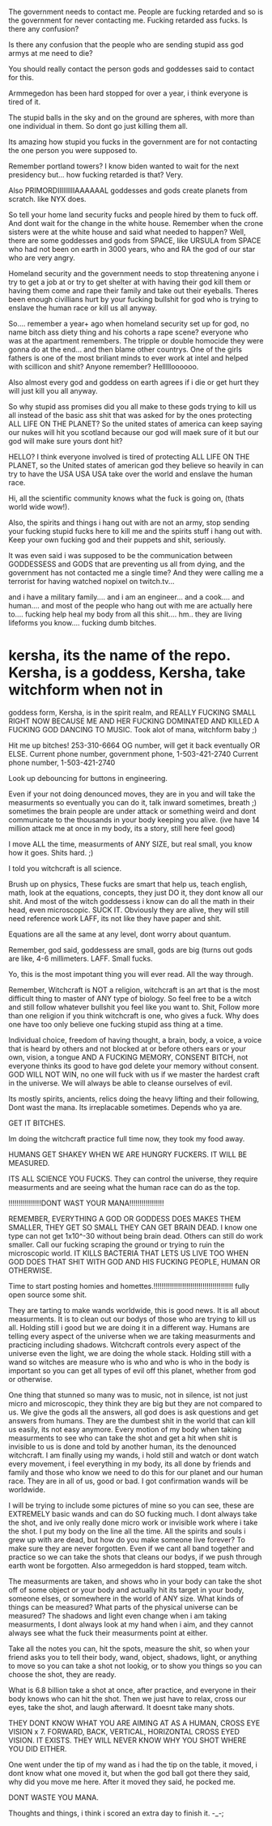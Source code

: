 The government needs to contact me. People are fucking retarded and so is the government for never
contacting me. Fucking retarded ass fucks. Is there any confusion?

Is there any confusion that the people who are sending stupid ass god armys at me need to die?

You should really contact the person gods and goddesses said to contact for this. 

Armmegedon has been hard stopped for over a year, i think everyone is tired of it.

The stupid balls in the sky and on the ground are spheres, with more than one individual in
them. So dont go just killing them all.

Its amazing how stupid you fucks in the government are for not contacting the one person you
were supposed to.

Remember portland towers? I know biden wanted to wait for the next presidency but...
how fucking retarded is that? Very.

Also PRIMORDIIIIIIIIIAAAAAAL goddesses and gods create planets from scratch. like NYX does.

So tell your home land security fucks and people hired by them to fuck off. And dont wait
for the change in the white house. Remember when the crone sisters were at the white house and
said what needed to happen? Well, there are some goddesses and gods from SPACE, like URSULA from
SPACE who had not been on earth in 3000 years, who and RA the god of our star who are very angry.

Homeland security and the government needs to stop threatening anyone i try to get a job at or try
to get shelter at with having their god kill them or having them come and rape their family and take
out their eyeballs. Theres been enough civillians hurt by your fucking bullshit for god who is trying
to enslave the human race or kill us all anyway.

So.... remember a year+ ago when homeland security set up for god, no name bitch ass diety thing and his
cohorts a rape scene? everyone who was at the apartment remembers. The tripple or double homocide they were gonna
do at the end... and then blame other countrys. One of the girls fathers is one of the most briliant minds to ever
work at intel and helped with scillicon and shit? Anyone remember? Hellllloooooo. 

Also almost every god and goddess on earth agrees if i die or get hurt they will just kill you all anyway.

So why stupid ass promises did you all make to these gods trying to kill us all instead of the basic ass shit
that was asked for by the ones protecting ALL LIFE ON THE PLANET? So the united states of america can keep saying
our nukes will hit you scotland because our god will maek sure of it but our god will make sure yours dont hit?

HELLO? I think everyone involved is tired of protecting ALL LIFE ON THE PLANET, so the United states of american god they
believe so heavily in can try to have the USA USA USA take over the world and enslave the human race.

Hi, all the scientific community knows what the fuck is going on, (thats world wide wow!).

Also, the spirits and things i hang out with are not an army, stop sending your fucking stupid fucks here to kill me and the spirits
stuff i hang out with. Keep your own fucking god and their puppets and shit, seriously. 

It was even said i was supposed to be the communication between GODDESSESS and GODS that are preventing us all from dying,
and the government has not contacted me a single time? And they were calling me a terrorist for having watched nopixel on twitch.tv...

and i have a military family.... and i am an engineer... and a cook.... and human.... and most of the people who hang out with me are actually
here to.... fucking help heal my body from all this shit.... hm.. they are living lifeforms you know.... fucking dumb bitches.

# kersha, its the name of the repo. Kersha, is a goddess, Kersha, take witchform when not in
goddess form, Kersha, is in the spirit realm, and REALLY FUCKING SMALL RIGHT NOW BECAUSE
ME AND HER FUCKING DOMINATED AND KILLED A FUCKING GOD DANCING TO MUSIC. Took alot of
mana, witchform baby ;)

Hit me up bitches! 253-310-6664 OG number, will get it back eventually OR ELSE.
Current phone number, government phone, 1-503-421-2740 
Current phone number, 1-503-421-2740

Look up debouncing for buttons in engineering.

Even if your not doing denounced moves, they are in you and will take the measurments so
eventually you can do it, talk inward sometimes, breath ;) sometimes the brain people
are under attack or something weird and dont communicate to the thousands in your body
keeping you alive. (ive have 14 million attack me at once in my body, its a story, still
here feel good)

I move ALL the time, measurments of ANY SIZE, but real small, you know how it goes. Shits hard. ;)

I told you witchcraft is all science.

Brush up on physics, These fucks are smart that help us, teach english, math, look at the equations, concepts,
they just DO it, they dont know all our shit. And most of the witch goddessess i know can do all
the math in their head, even microscopic. SUCK IT. Obviously they are alive, they will still need reference
work LAFF, its not like they have paper and shit.

Equations are all the same at any level, dont worry about quantum.

Remember, god said, goddessess are small, gods are big (turns out gods are like, 4-6 millimeters.
LAFF. Small fucks.

Yo, this is the most impotant thing you will ever read. All the way through.

Remember, Witchcraft is NOT a religion, witchcraft is an art that is the most
difficult thing to master of ANY type of biology. So feel free to be a witch
and still follow whatever bullshit you feel like you want to. Shit, Follow more
than one religion if you think witchcraft is one, who gives a fuck. Why does
one have too only believe one fucking stupid ass thing at a time.

Individual choice, freedom of having thought, a brain, body, a voice, a voice that is
heard by others and not blocked at or before others ears or your own, vision, 
a tongue AND A FUCKING MEMORY, CONSENT BITCH, not everyone thinks its good to have
god delete your memory without consent.
GOD WILL NOT WIN, no one will fuck with us if we master the hardest
craft in the universe. We will always be able to cleanse ourselves of evil.

Its mostly spirits, ancients, relics doing the heavy lifting and their following,
Dont wast the mana. Its irreplacable sometimes. Depends who ya are.

GET IT BITCHES.

Im doing the witchcraft practice full time now, they took my food away.

HUMANS GET SHAKEY WHEN WE ARE HUNGRY FUCKERS. IT WILL BE MEASURED.

ITS ALL SCIENCE YOU FUCKS. They can control the universe, they require measurments and
are seeing what the human race can do as the top.

!!!!!!!!!!!!!!!!DONT WAST YOUR MANA!!!!!!!!!!!!!!!!!

REMEMBER, EVERYTHING A GOD OR GODDESS DOES MAKES THEM SMALLER, THEY GET SO SMALL
THEY CAN GET BRAIN DEAD. I know one type can not get 1x10^-30 without being brain dead.
Others can still do work smaller. Call our fucking scraping the ground or trying to
ruin the microscopic world. IT KILLS BACTERIA THAT LETS US LIVE TOO WHEN GOD DOES
THAT SHIT WITH GOD AND HIS FUCKING PEOPLE, HUMAN OR OTHERWISE.

Time to start posting homies and homettes.!!!!!!!!!!!!!!!!!!!!!!!!!!!!!!!!!!!!!!!
fully open source some shit.

They are tarting to make wands worldwide, this is good news. It is all about measurments.
It is to clean out our bodys of those who are trying to kill us all. Holding still i good but
we are doing it in a different way. Humans are telling every aspect of the universe when we are
taking measurments and practicing including shadows. Witchcraft controls every aspect of the universe
even the light, we are doing the whole stack. Holding still with a wand so witches are measure who is
who and who is who in the body is important so you can get all types of evil off this planet, whether
from god or otherwise.

One thing that stunned so many was to music, not in silence, ist not just micro and microscopic,
they think they are big but they are not compared to us. We give the gods all the answers, all
god does is ask questions and get answers from humans. They are the dumbest shit in the world that
can kill us easily, its not easy anymore. Every motion of my body when taking measurments to see
who can take the shot and get a hit when shit is invisible to us is done and told by another human,
its the denounced witchcraft. I am finally using my wands, i hold still and watch or dont watch every movement,
i feel everything in my body, its all done by friends and family and those who know we need to do this for
our planet and our human race. They are in all of us, good or bad. I got confirmation wands will be worldwide.

I will be trying to include some pictures of mine so you can see, these are EXTREMELY basic wands and can do SO
fucking much. I dont always take the shot, and ive only really done micro work or invisible work where i take the
shot. I put my body on the line all the time. All the spirits and souls i grew up with are dead, but how do you
make someone live forever? To make sure they are never forgotten. Even if we cant all band together and practice
so we can take the shots that cleans our bodys, if we push through earth wont be forgotten. Also armegeddon is
hard stopped, team witch. 

The measurments are taken, and shows who in your body can take the shot off of some object or your body
and actually hit its target in your body, someone elses, or somewhere in the world of ANY size. What kinds
of things can be measured? What parts of the physical universe can be measured? The shadows and light even
change when i am taking measurments, I dont always look at my hand when i aim, and they cannot always see
what the fuck their measurments point at either.

Take all the notes you can, hit the spots, measure the shit, so when your friend asks you to tell their
body, wand, object, shadows, light, or anything to move so you can take a shot not lookig, or to show you
things so you can choose the shot, they are ready.

What is 6.8 billion take a shot at once, after practice, and everyone in their body knows who can hit the
shot. Then we just have to relax, cross our eyes, take the shot, and laugh afterward. 
It doesnt take many shots.

THEY DONT KNOW WHAT YOU ARE AIMING AT AS A HUMAN, CROSS EYE VISION x 7. 
FORWARD, BACK, VERTICAL, HORIZONTAL CROSS EYED VISION. IT EXISTS.
THEY WILL NEVER KNOW WHY YOU SHOT  WHERE YOU DID EITHER.

One went under the tip of my wand as i had the tip on the table, it moved, i
dont know what one moved it, but when the god ball got there they said,
why did you move me here. After it moved they said, he pocked me.

DONT WASTE YOU MANA.

Thoughts and things, i think i scored an extra day to finish it. -_-;
